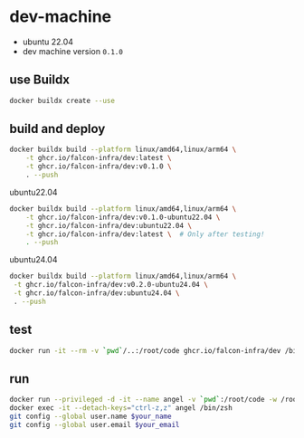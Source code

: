 # dev-machine

- ubuntu 22.04
- dev machine version `0.1.0`

## use Buildx
   ```bash
   docker buildx create --use
   ```

## build and deploy

```bash
docker buildx build --platform linux/amd64,linux/arm64 \
    -t ghcr.io/falcon-infra/dev:latest \
    -t ghcr.io/falcon-infra/dev:v0.1.0 \
    . --push
```

ubuntu22.04
```bash
docker buildx build --platform linux/amd64,linux/arm64 \
    -t ghcr.io/falcon-infra/dev:v0.1.0-ubuntu22.04 \
    -t ghcr.io/falcon-infra/dev:ubuntu22.04 \
    -t ghcr.io/falcon-infra/dev:latest \  # Only after testing!
    . --push
```
ubuntu24.04
   ```bash
docker buildx build --platform linux/amd64,linux/arm64 \
    -t ghcr.io/falcon-infra/dev:v0.2.0-ubuntu24.04 \
    -t ghcr.io/falcon-infra/dev:ubuntu24.04 \
    . --push
   ```

## test

```bash
docker run -it --rm -v `pwd`/..:/root/code ghcr.io/falcon-infra/dev /bin/zsh
```

## run

```bash
docker run --privileged -d -it --name angel -v `pwd`:/root/code -w /root/code ghcr.io/falcon-infra/dev:0.1.0
docker exec -it --detach-keys="ctrl-z,z" angel /bin/zsh
git config --global user.name $your_name
git config --global user.email $your_email
```
